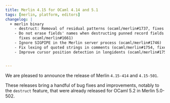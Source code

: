 ```yaml
---
title: Merlin 4.15 for OCaml 4.14 and 5.1
tags: [merlin, platform, editors]
changelog: |
  + merlin binary
    - destruct: Removal of residual patterns (ocaml/merlin#1737, fixes ocaml/merlin#1560)
    - Do not erase fields' names when destructing punned record fields (ocaml/merlin#1734,
      fixes ocaml/merlin#1661)
    - Ignore SIGPIPE in the Merlin server process (ocaml/merlin#1746)
    - Fix lexing of quoted strings in comments (ocaml/merlin#1754, fixes ocaml/merlin#1753)
    - Improve cursor position detection in longidents (ocaml/merlin#1756)


---
```


We are pleased to announce the release of Merlin `4.15-414` and `4.15-501`.

These releases bring a handful of bug fixes and improvements, notably to the
`destruct` feature, that were already released for OCaml 5.2 in Merlin 5.0-502.
